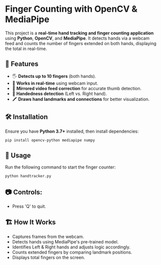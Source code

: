 # Finger Counting with OpenCV & MediaPipe

This project is a **real-time hand tracking and finger counting application** using **Python**, **OpenCV**, and **MediaPipe**. It detects hands via a webcam feed and counts the number of fingers extended on both hands, displaying the total in real-time.

## 📌 Features
- 🖐 **Detects up to 10 fingers** (both hands).
- 🎥 **Works in real-time** using webcam input.
- 🔄 **Mirrored video feed correction** for accurate thumb detection.
- 🎯 **Handedness detection** (Left vs. Right hand).
- 🖍 **Draws hand landmarks and connections** for better visualization.

## 🛠️ Installation
Ensure you have **Python 3.7+** installed, then install dependencies:

```bash
pip install opencv-python mediapipe numpy
```

## 🚀 Usage
Run the following command to start the finger counter:
```bash
python handtracker.py
```

## 📷 Controls:
- Press 'Q' to quit.

## 🏗️ How It Works
- Captures frames from the webcam.
- Detects hands using MediaPipe's pre-trained model.
- Identifies Left & Right hands and adjusts logic accordingly.
- Counts extended fingers by comparing landmark positions.
- Displays total fingers on the screen.
